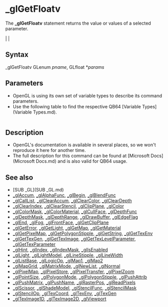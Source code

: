 # _glGetFloatv

The **_glGetFloatv** statement returns the value or values of a selected parameter.

  

|  |

## Syntax

_glGetFloatv GLenum *pname*, GLfloat **params*
  

## Parameters

* OpenGL is using its own set of variable types to describe its command parameters.
* Use the following table to find the respective QB64 [Variable Types](Variable Types.md).

```    Table 2: Relations between the OpenGL variable types vs. C/C++ and QB64.  ┌──────────────┬────────────────┬──────────────────────────────────────────┐  │    **OpenGL**    │     **C/C++**      │     **QB64**                                 │  ├──────────────┼────────────────┼──────────────────────────────────────────┤  │ GLenum       │ unsigned int   │ [_UNSIGNED](_UNSIGNED.md) [LONG](LONG.md)                           │  ├──────────────┼────────────────┼──────────────────────────────────────────┤  │ GLboolean    │ unsigned char  │ [_UNSIGNED](_UNSIGNED.md) [_BYTE](_BYTE.md)                          │  ├──────────────┼────────────────┼──────────────────────────────────────────┤  │ GLbitfield   │ unsigned int   │ [_UNSIGNED](_UNSIGNED.md) [LONG](LONG.md)                           │  ├──────────────┼────────────────┼──────────────────────────────────────────┤  │ GLbyte       │ signed char    │ [_BYTE](_BYTE.md)                                    │  ├──────────────┼────────────────┼──────────────────────────────────────────┤  │ GLshort      │ short          │ [INTEGER](INTEGER.md)                                  │  ├──────────────┼────────────────┼──────────────────────────────────────────┤  │ GLint        │ int            │ [LONG](LONG.md)                                     │  ├──────────────┼────────────────┼──────────────────────────────────────────┤  │ GLsizei      │ int            │ [LONG](LONG.md)                                     │  ├──────────────┼────────────────┼──────────────────────────────────────────┤  │ GLubyte      │ unsigned char  │ [_UNSIGNED](_UNSIGNED.md) [_BYTE](_BYTE.md)                          │  ├──────────────┼────────────────┼──────────────────────────────────────────┤  │ GLushort     │ unsigned short │ [_UNSIGNED](_UNSIGNED.md) [INTEGER](INTEGER.md)                        │  ├──────────────┼────────────────┼──────────────────────────────────────────┤  │ GLuint       │ unsigned int   │ [_UNSIGNED](_UNSIGNED.md) [LONG](LONG.md)                           │  ├──────────────┼────────────────┼──────────────────────────────────────────┤  │ GLfloat      │ float          │ [SINGLE](SINGLE.md)                                   │  ├──────────────┼────────────────┼──────────────────────────────────────────┤  │ GLclampf     │ float          │ [SINGLE](SINGLE.md)                                   │  ├──────────────┼────────────────┼──────────────────────────────────────────┤  │ GLdouble     │ double         │ [DOUBLE](DOUBLE.md)                                   │  ├──────────────┼────────────────┼──────────────────────────────────────────┤  │ GLclampd     │ double         │ [DOUBLE](DOUBLE.md)                                   │  ├──────────────┼────────────────┼──────────────────────────────────────────┤  │ GLvoid   **(1)** │ void           │ [_OFFSET](_OFFSET.md)(any fixed lenght string or [_BYTE](_BYTE.md) │  │              │                │         array element)                   │  └──────────────┴────────────────┴──────────────────────────────────────────┘  **Note:** If a parameter has an asterisk (*) in front, then it's a pointer to        the designated OpenGL variable type, rather than a value of that type.        Those must be passed using the [_OFFSET](_OFFSET.md)(...) notation.   **E.g.**  GLuint *anyParam is actually the offset of a [_UNSIGNED](_UNSIGNED.md) [LONG](LONG.md) (~&)        variable or array, which must be passed as [_OFFSET](_OFFSET.md)(anyVar~&) or        [_OFFSET](_OFFSET.md)(anyArr~&()) respectively.    **(1)**  This type is regularly only used for pointers (with asterisk (*)) to        any byte sized memory data, hence [_BYTE](_BYTE.md) or fixed length strings.  
```

  

## Description

* OpenGL's documentation is available in several places, so we won't reproduce it here for another time.
* The full description for this command can be found at [Microsoft Docs](Microsoft Docs.md) and is also valid for QB64 usage.

  

## See also

* [SUB _GL](SUB _GL.md)
* [_glAccum](_glAccum.md), [_glAlphaFunc](_glAlphaFunc.md), [_glBegin](_glBegin.md), [_glBlendFunc](_glBlendFunc.md)
* [_glCallList](_glCallList.md), [_glClearAccum](_glClearAccum.md), [_glClearColor](_glClearColor.md), [_glClearDepth](_glClearDepth.md)
* [_glClearIndex](_glClearIndex.md), [_glClearStencil](_glClearStencil.md), [_glClipPlane](_glClipPlane.md), [_glColor](_glColor.md)
* [_glColorMask](_glColorMask.md), [_glColorMaterial](_glColorMaterial.md), [_glCullFace](_glCullFace.md), [_glDepthFunc](_glDepthFunc.md)
* [_glDepthMask](_glDepthMask.md), [_glDepthRange](_glDepthRange.md), [_glDrawBuffer](_glDrawBuffer.md), [_glEdgeFlag](_glEdgeFlag.md)
* [_glEnd](_glEnd.md), [_glFog](_glFog.md), [_glFrontFace](_glFrontFace.md), [_glGetClipPlane](_glGetClipPlane.md)
* [_glGetError](_glGetError.md), [_glGetLight](_glGetLight.md), [_glGetMap](_glGetMap.md), [_glGetMaterial](_glGetMaterial.md)
* [_glGetPixelMap](_glGetPixelMap.md), [_glGetPolygonStipple](_glGetPolygonStipple.md), [_glGetString](_glGetString.md), [_glGetTexEnv](_glGetTexEnv.md)
* [_glGetTexGen](_glGetTexGen.md), [_glGetTexImage](_glGetTexImage.md), [_glGetTexLevelParameter](_glGetTexLevelParameter.md), [_glGetTexParameter](_glGetTexParameter.md)
* [_glHint](_glHint.md), [_glIndex](_glIndex.md), [_glIndexMask](_glIndexMask.md), [_glIsEnabled](_glIsEnabled.md)
* [_glLight](_glLight.md), [_glLightModel](_glLightModel.md), [_glLineStipple](_glLineStipple.md), [_glLineWidth](_glLineWidth.md)
* [_glListBase](_glListBase.md), [_glLogicOp](_glLogicOp.md), [_glMap1](_glMap1.md), [_glMap2](_glMap2.md)
* [_glMapGrid](_glMapGrid.md), [_glMatrixMode](_glMatrixMode.md), [_glNewList](_glNewList.md), [_glNormal](_glNormal.md)
* [_glPixelMap](_glPixelMap.md), [_glPixelStore](_glPixelStore.md), [_glPixelTransfer](_glPixelTransfer.md), [_glPixelZoom](_glPixelZoom.md)
* [_glPointSize](_glPointSize.md), [_glPolygonMode](_glPolygonMode.md), [_glPolygonStipple](_glPolygonStipple.md), [_glPushAttrib](_glPushAttrib.md)
* [_glPushMatrix](_glPushMatrix.md), [_glPushName](_glPushName.md), [_glRasterPos](_glRasterPos.md), [_glReadPixels](_glReadPixels.md)
* [_glScissor](_glScissor.md), [_glShadeModel](_glShadeModel.md), [_glStencilFunc](_glStencilFunc.md), [_glStencilMask](_glStencilMask.md)
* [_glStencilOp](_glStencilOp.md), [_glTexCoord](_glTexCoord.md), [_glTexEnv](_glTexEnv.md), [_glTexGen](_glTexGen.md)
* [_glTexImage1D](_glTexImage1D.md), [_glTexImage2D](_glTexImage2D.md), [_glViewport](_glViewport.md)

  
